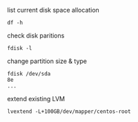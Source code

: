 list current disk space allocation
```
df -h
```
check disk paritions
```
fdisk -l
```
change partition size & type
```
fdisk /dev/sda
8e
...
```
extend existing LVM
```
lvextend -L+100GB/dev/mapper/centos-root
```
